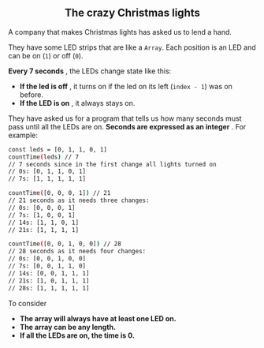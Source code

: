 <h2 align="center">The crazy Christmas lights</h2>

A company that makes Christmas lights has asked us to lend a hand.

They have some LED strips that are like a `Array`. Each position is an LED and can be on (`1`) or off (`0`).

**Every 7 seconds** , the LEDs change state like this:

- **If the led is off** , it turns on if the led on its left (`index - 1`) was on before.
- **If the LED is on** , it always stays on.

They have asked us for a program that tells us how many seconds must pass until all the LEDs are on. **Seconds are expressed as an integer** . For example:

```sh
const leds = [0, 1, 1, 0, 1]
countTime(leds) // 7
// 7 seconds since in the first change all lights turned on
// 0s: [0, 1, 1, 0, 1]
// 7s: [1, 1, 1, 1, 1]

countTime([0, 0, 0, 1]) // 21
// 21 seconds as it needs three changes:
// 0s: [0, 0, 0, 1]
// 7s: [1, 0, 0, 1]
// 14s: [1, 1, 0, 1]
// 21s: [1, 1, 1, 1]

countTime([0, 0, 1, 0, 0]) // 28
// 28 seconds as it needs four changes:
// 0s: [0, 0, 1, 0, 0]
// 7s: [0, 0, 1, 1, 0]
// 14s: [0, 0, 1, 1, 1]
// 21s: [1, 0, 1, 1, 1]
// 28s: [1, 1, 1, 1, 1]
```

To consider

- **The array will always have at least one LED on.**
- **The array can be any length.**
- **If all the LEDs are on, the time is 0.**
